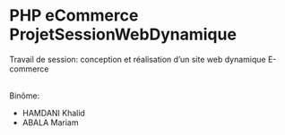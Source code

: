 # PHP eCommerce ProjetSessionWebDynamique


Travail de session: conception et réalisation d’un site web dynamique E-commerce<br><br>

Binôme:
- HAMDANI Khalid
- ABALA Mariam

